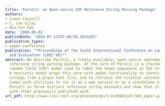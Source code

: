```yaml
---
title: 'ParsCit: an Open-source CRF Reference String Parsing Package'
authors:
- Isaac Councill
- C. Lee Giles
- Min-Yen Kan
date: '2008-05-01'
publishDate: '2024-07-11T07:40:56.561520Z'
publication_types:
- paper-conference
publication: "*Proceedings of the Sixth International Conference on Language Resources
  and Evaluation (LREC'08)*"
abstract: We describe ParsCit, a freely available, open-source implementation of a
  reference string parsing package. At the core of ParsCit is a trained conditional
  random field (CRF) model used to label the token sequences in the reference string.
  A heuristic model wraps this core with added functionality to identify reference
  strings from a plain text file, and to retrieve the citation contexts. The package
  comes with utilities to run it as a web service or as a standalone utility. We compare
  ParsCit on three distinct reference string datasets and show that it compares well
  with other previously published work.
url_pdf: http://www.lrec-conf.org/proceedings/lrec2008/pdf/166_paper.pdf
---
```

